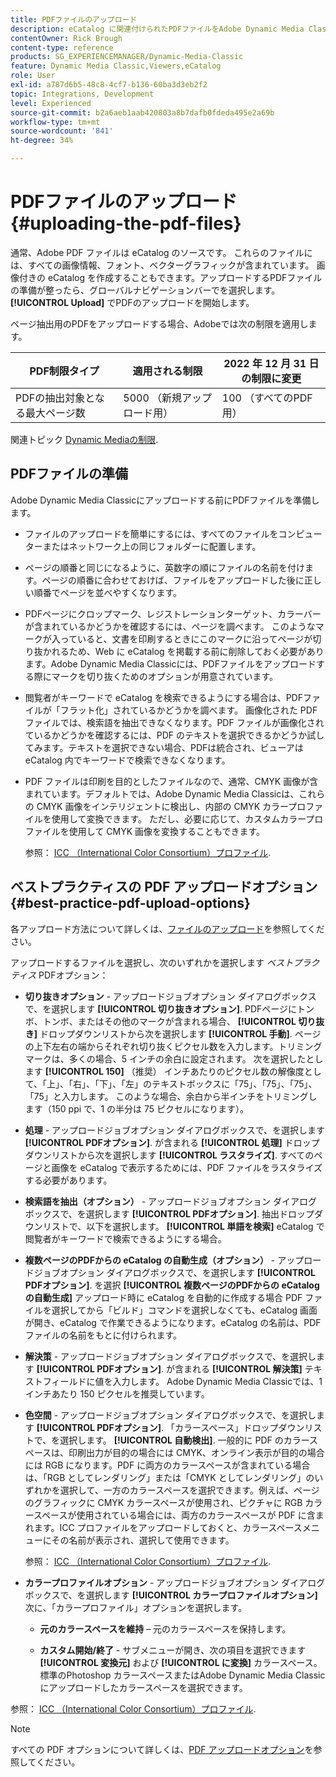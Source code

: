 ```yaml
---
title: PDFファイルのアップロード
description: eCatalog に関連付けられたPDFファイルをAdobe Dynamic Media Classicにアップロードする方法を説明します。
contentOwner: Rick Brough
content-type: reference
products: SG_EXPERIENCEMANAGER/Dynamic-Media-Classic
feature: Dynamic Media Classic,Viewers,eCatalog
role: User
exl-id: a787d6b5-48c8-4cf7-b136-60ba3d3eb2f2
topic: Integrations, Development
level: Experienced
source-git-commit: b2a6aeb1aab420803a8b7dafb0fdeda495e2a69b
workflow-type: tm+mt
source-wordcount: '841'
ht-degree: 34%

---
```


# PDFファイルのアップロード{#uploading-the-pdf-files}

通常、Adobe PDF ファイルは eCatalog のソースです。 これらのファイルには、すべての画像情報、フォント、ベクターグラフィックが含まれています。 画像付きの eCatalog を作成することもできます。アップロードするPDFファイルの準備が整ったら、グローバルナビゲーションバーでを選択します。 **[!UICONTROL Upload]** でPDFのアップロードを開始します。

ページ抽出用のPDFをアップロードする場合、Adobeでは次の制限を適用します。

| PDF制限タイプ | 適用される制限 | 2022 年 12 月 31 日の制限に変更 |
| --- | --- | --- |
| PDFの抽出対象となる最大ページ数 | 5000 （新規アップロード用） | 100 （すべてのPDF用） |

関連トピック [Dynamic Mediaの制限](/help/using/limitations.md).

## PDFファイルの準備

Adobe Dynamic Media Classicにアップロードする前にPDFファイルを準備します。

* ファイルのアップロードを簡単にするには、すべてのファイルをコンピューターまたはネットワーク上の同じフォルダーに配置します。
* ページの順番と同じになるように、英数字の順にファイルの名前を付けます。ページの順番に合わせておけば、ファイルをアップロードした後に正しい順番でページを並べやすくなります。
* PDFページにクロップマーク、レジストレーションターゲット、カラーバーが含まれているかどうかを確認するには、ページを調べます。 このようなマークが入っていると、文書を印刷するときにこのマークに沿ってページが切り抜かれるため、Web に eCatalog を掲載する前に削除しておく必要があります。Adobe Dynamic Media Classicには、PDFファイルをアップロードする際にマークを切り抜くためのオプションが用意されています。
* 閲覧者がキーワードで eCatalog を検索できるようにする場合は、PDFファイルが「フラット化」されているかどうかを調べます。 画像化された PDF ファイルでは、検索語を抽出できなくなります。PDF ファイルが画像化されているかどうかを確認するには、PDF のテキストを選択できるかどうか試してみます。テキストを選択できない場合、PDFは統合され、ビューアは eCatalog 内でキーワードで検索できなくなります。
* PDF ファイルは印刷を目的としたファイルなので、通常、CMYK 画像が含まれています。デフォルトでは、Adobe Dynamic Media Classicは、これらの CMYK 画像をインテリジェントに検出し、内部の CMYK カラープロファイルを使用して変換できます。 ただし、必要に応じて、カスタムカラープロファイルを使用して CMYK 画像を変換することもできます。

  参照： [ICC （International Color Consortium）プロファイル](icc-profiles.md#icc_profiles).

## ベストプラクティスの PDF アップロードオプション {#best-practice-pdf-upload-options}

各アップロード方法について詳しくは、[ファイルのアップロード](uploading-files.md#uploading_your_files)を参照してください。

アップロードするファイルを選択し、次のいずれかを選択します *ベストプラクティス* PDFオプション：

* **切り抜きオプション** - アップロードジョブオプション ダイアログボックスで、を選択します **[!UICONTROL 切り抜きオプション]**. PDFページにトンボ、トンボ、またはその他のマークが含まれる場合、 **[!UICONTROL 切り抜き]** ドロップダウンリストから次を選択します **[!UICONTROL 手動]**. ページの上下左右の端からそれぞれ切り抜くピクセル数を入力します。トリミング マークは、多くの場合、5 インチの余白に設定されます。 次を選択したとします **[!UICONTROL 150]** （推奨） インチあたりのピクセル数の解像度として、「上」、「右」、「下」、「左」のテキストボックスに「75」、「75」、「75」、「75」と入力します。 このような場合、余白から半インチをトリミングします（150 ppi で、1 の半分は 75 ピクセルになります）。

* **処理** - アップロードジョブオプション ダイアログボックスで、を選択します **[!UICONTROL PDFオプション]**. が含まれる **[!UICONTROL 処理]** ドロップダウンリストから次を選択します **[!UICONTROL ラスタライズ]**. すべてのページと画像を eCatalog で表示するためには、PDF ファイルをラスタライズする必要があります。

* **検索語を抽出（オプション）** - アップロードジョブオプション ダイアログボックスで、を選択します **[!UICONTROL PDFオプション]**. 抽出ドロップダウンリストで、以下を選択します。 **[!UICONTROL 単語を検索]** eCatalog で閲覧者がキーワードで検索できるようにする場合。

* **複数ページのPDFからの eCatalog の自動生成（オプション）** - アップロードジョブオプション ダイアログボックスで、を選択します **[!UICONTROL PDFオプション]**. を選択 **[!UICONTROL 複数ページのPDFからの eCatalog の自動生成]** アップロード時に eCatalog を自動的に作成する場合 PDF ファイルを選択してから「ビルド」コマンドを選択しなくても、eCatalog 画面が開き、eCatalog で作業できるようになります。eCatalog の名前は、PDF ファイルの名前をもとに付けられます。

* **解決策** - アップロードジョブオプション ダイアログボックスで、を選択します **[!UICONTROL PDFオプション]**. が含まれる **[!UICONTROL 解決策]** テキストフィールドに値を入力します。 Adobe Dynamic Media Classicでは、1 インチあたり 150 ピクセルを推奨しています。

* **色空間** - アップロードジョブオプション ダイアログボックスで、を選択します **[!UICONTROL PDFオプション]**. 「カラースペース」ドロップダウンリストで、を選択します。 **[!UICONTROL 自動検出]**. 一般的に PDF のカラースペースは、印刷出力が目的の場合には CMYK、オンライン表示が目的の場合には RGB になります。PDF に両方のカラースペースが含まれている場合は、「RGB としてレンダリング」または「CMYK としてレンダリング」のいずれかを選択して、一方のカラースペースを選択できます。例えば、ページのグラフィックに CMYK カラースペースが使用され、ピクチャに RGB カラースペースが使用されている場合には、両方のカラースペースが PDF に含まれます。ICC プロファイルをアップロードしておくと、カラースペースメニューにその名前が表示され、選択して使用できます。

  参照： [ICC （International Color Consortium）プロファイル](/help/using/icc-profiles.md).

* **カラープロファイルオプション** - アップロードジョブオプション ダイアログボックスで、を選択します **[!UICONTROL カラープロファイルオプション]**&#x200B;次に、「カラープロファイル」オプションを選択します。

   * **元のカラースペースを維持**  – 元のカラースペースを保持します。

   * **カスタム開始/終了** - サブメニューが開き、次の項目を選択できます **[!UICONTROL 変換元]** および **[!UICONTROL に変換]** カラースペース。 標準のPhotoshop カラースペースまたはAdobe Dynamic Media Classicにアップロードしたカラースペースを選択できます。

<!-- * **Convert To SRGB** - Converts to SRGB (Standard Red Green Blue). SRGB is the recommended color space for displaying images on web pages. -->

参照： [ICC （International Color Consortium）プロファイル](icc-profiles.md#icc_profiles).

>[!NOTE]
>
>すべての PDF オプションについて詳しくは、[PDF アップロードオプション](pdfs.md#pdf_upload_options)を参照してください。
